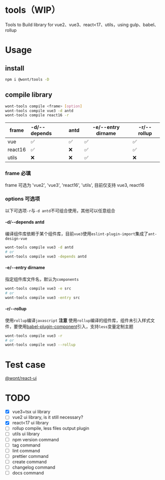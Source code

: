 # tools（WIP）

Tools to Build library for vue2、vue3、react&lt;17、utils，using gulp、babel、rollup

# Usage

## install

```bash
npm i @wont/tools -D
```

## compile library

```bash
wont-tools compile <frame> [option]
wont-tools compile vue3 -d antd
wont-tools compile react16 -r
```

| frame   | -d/--depends | antd | -e/--entry dirname | -r/--rollup |
| ------- | :----------- | ---- | ------------------ | ----------- |
| vue     | ✅           | ✅   | ✅                 | ✅          |
| react16 | ✅           | ❌   | ✅                 | ✅          |
| utils   | ❌           | ❌   | ✅                 | ❌          |

### frame 必填

frame 可选为 'vue2', 'vue3', 'react16', 'utils', 目前仅支持 vue3, react16

### options 可选项

以下可选项`-r`与`-d antd`不可组合使用，其他可以任意组合

#### -d/--depends antd

编译组件库依赖于某个组件库，目前`vue3`使用`eslint-plugin-import`集成了`ant-design-vue`

```bash
wont-tools compile vue3 -d antd
# or
wont-tools compile vue3 -depends antd
```

#### -e/--entry dirname

指定组件库文件名，默认为`components`

```bash
wont-tools compile vue3 -e src
# or
wont-tools compile vue3 -entry src
```

#### -r/--rollup

使用`rollup`编译`javascript`
**注意**
使用`rollup`编译的组件库，组件未引入样式文件，要使用[babel-plugin-component](https://www.npmjs.com/package/babel-plugin-component)引入，支持`less`变量定制主题

```bash
wont-tools compile vue3 -r
# or
wont-tools compile vue3 --rollup
```

# Test case

[@wont/react-ui](https://github.com/wont-org/react-ui)

# TODO

-   [x] vue3+tsx ui library
-   [ ] vue2 ui library, is it still necessary?
-   [x] react<17 ui library
-   [ ] rollup compile, less files output plugin
-   [ ] utils ui library
-   [ ] npm version command
-   [ ] tag command
-   [ ] lint command
-   [ ] prettier command
-   [ ] create command
-   [ ] changelog command
-   [ ] docs command
